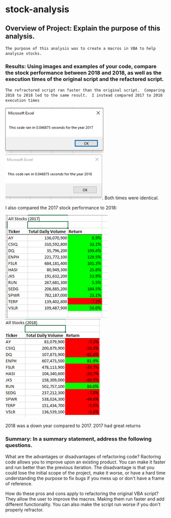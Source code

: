 # stock-analysis
## Overview of Project: Explain the purpose of this analysis.
	The purpose of this analysis was to create a macros in VBA to help analysze stocks. 

### Results: Using images and examples of your code, compare the stock performance between 2018 and 2018, as well as the execution times of the original script and the refactored script.

	The refractored script ran faster than the original script.  Comparing 2018 to 2018 led to the same result.  I instead compared 2017 to 2018 execution times	
  ![2017 execution time](https://github.com/dartell/stock-analysis/blob/main/Resources/VBA_Challenge_2017.png) ![2018 execution time](https://github.com/dartell/stock-analysis/blob/main/Resources/VBA_Challenge_2018.png).
  Both times were identical.
  
  I also compared the 2017 stock performance to 2018:
  
  ![2017 stock performance](https://github.com/dartell/stock-analysis/blob/main/Resources/VBA_Challenge_2017_analysis.PNG)![2018 stock performance](https://github.com/dartell/stock-analysis/blob/main/Resources/VBA_Challenge_2018_analysis.PNG)
   
   2018 was a down year compared to 2017.  2017 had great returns
  

### Summary: In a summary statement, address the following questions.
What are the advantages or disadvantages of refactoring code?
	Ractoring code allows you to improve upon an existing product.  You can make it faster and run better than the previous iteration.  The disadvantage is that you could lose the initial scope of the project, make it worse, or have a hard time understanding the purpose to fix bugs if you mess up or don't have a frame of reference.
	

How do these pros and cons apply to refactoring the original VBA script?
	They allow the user to improve the macros.  Making them run faster and add different functionality.  You can also make the script run worse if you don't properly refractor.
